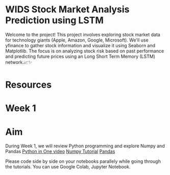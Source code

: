 # WIDS Stock Market Analysis Prediction using LSTM

Welcome to the project! This project involves exploring stock market data for technology giants (Apple, Amazon, Google, Microsoft). We'll use yfinance to gather stock information and visualize it using Seaborn and Matplotlib. The focus is on analyzing stock risk based on past performance and predicting future prices using an Long Short Term Memory (LSTM) network.📈✨

# Resources 

# Week 1

# Aim
During Week 1, we will review Python programming and explore Numpy and Pandas
[Python in One video](https://www.youtube.com/watch?v=L5sZ6WgOnj0)
[Numpy Tutorial](https://youtu.be/QUT1VHiLmmI)
[Pandas](https://www.youtube.com/watch?v=vmEHCJofslg&t=767s)

Please code side by side on your notebooks parallely while going through the tutorials. You can use Google Colab, Jupyter Notebook.
